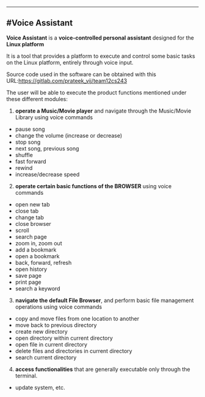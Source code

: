 ----------------------
#Voice Assistant 
----------------------
**Voice Assistant** is a **voice-controlled personal assistant** designed for the **Linux platform**

It is a tool that provides a platform to execute and control some basic tasks on the Linux platform, entirely through voice input.

Source code used in the software can be 
obtained with this URL:<https://gitlab.com/prateek_vij/team12cs243>

The user will be able to execute the product functions mentioned under these different modules:

1. **operate a Music/Movie player** and navigate through the Music/Movie Library using voice commands
 * pause song
 * change the volume (increase or decrease)
 * stop song
 * next song, previous song
 * shuffle
 * fast forward
 * rewind
 * increase/decrease speed 
2. **operate certain basic functions of the BROWSER** using voice commands
 * open new tab
 * close tab
 * change tab
 * close browser
 * scroll
 * search page
 * zoom in, zoom out
 * add a bookmark
 * open a bookmark
 * back, forward, refresh
 * open history
 * save page
 * print page
 * search a keyword
3. **navigate the default File Browser**, and perform basic file management operations using voice commands
 * copy and move files from one location to another
 * move back to previous directory
 * create new directory
 * open directory within current directory
 * open file in current directory
 * delete files and directories in current directory
 * search current directory
4. **access functionalities** that are generally executable only through the terminal.
 * update system, etc.